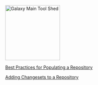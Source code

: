 <div class='center'> <a href='http://toolshed.g2.bx.psu.edu'><img src="/src/images/Logos/ToolShed.jpg" alt="Galaxy Main Tool Shed" height="174" /></a> </div>

[Best Practices for Populating a Repository](/src/RepositoryPopulationBestPractices1/index.md)

[Adding Changesets to a Repository](/src/RepositoryRevisions/index.md)

